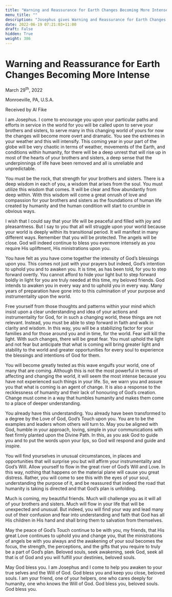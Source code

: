 ```yaml
---
title: "Warning and Reassurance for Earth Changes Becoming More Intense"
menu_title: ""
description: "Josephus gives Warning and Reassurance for Earth Changes Becoming More Intense"
date: 2022-06-19 07:21:03+11:00
draft: False
hidden: True
weight: 386
---
```

# Warning and Reassurance for Earth Changes Becoming More Intense

March 29<sup>th</sup>, 2022

Monroeville, PA, U.S.A.

Received by Al Fike   



I am Josephus. I come to encourage you upon your particular paths and efforts in service in the world for you will be called upon to serve your brothers and sisters, to serve many in this changing world of yours for now the changes will become more overt and dramatic. You see the extremes in your weather and this will intensify. This coming year in your part of the globe will be very chaotic in terms of weather, movements of the Earth, and conditions within humanity, for there will be a deep unrest that will rise up in most of the hearts of your brothers and sisters, a deep sense that the underpinnings of life have been removed and all is unreliable and unpredictable.

You must be the rock, that strength for your brothers and sisters. There is a deep wisdom in each of you, a wisdom that arises from the soul. You must utilize this wisdom that comes. It will be clear and flow abundantly from deep within. With this wisdom will come a great onrush of love and compassion for your brothers and sisters as the foundations of human life created by humanity and the human condition will start to crumble in obvious ways. 

I wish that I could say that your life will be peaceful and filled with joy and pleasantness. But I say to you that all will struggle upon your world because your world is deeply within its transitional period. It will manifest in many different ways. Remember that you will be protected. The angels will be close. God will indeed continue to bless you evermore intensely as you require His upliftment, His ministrations upon you. 

You have felt as you have come together the intensity of God’s blessings upon you. This comes not just with your prayers but indeed, God’s intention to uphold you and to awaken you. It is time, as has been told, for you to step forward overtly. You cannot afford to hide your light but to step forward boldly in light for you are truly needed at this time, my beloved friends. God intends to awaken you in every way and to uphold you in every way. Many years of preparation have gone into to this culmination of your purpose and instrumentality upon the world.

Free yourself from those thoughts and patterns within your mind which insist upon a clear understanding and idea of your actions and instrumentality for God, for in such a changing world, these things are not relevant. Instead, you must be able to step forward in faith and walk in clarity and wisdom. In this way, you will be a stabilizing factor for your families and for those around you and in time, for the world. Fear will kill the light. With such changes, there will be great fear. You must uphold the light and not fear but anticipate that what is coming will bring greater light and stability to the world and greater opportunities for every soul to experience the blessings and intentions of God for them. 

You will become greatly tested as this wave engulfs your world, one of many that are coming. Although this is not the most powerful in terms of affecting and changing the world, it will seem the most intense because you have not experienced such things in your life. So, we warn you and assure you that what is coming is an agent of change. It is also a response to the recklessness of humanity and their lack of honouring of God’s creation. Change must come in a way that humbles humanity and makes them come to a place of deeper understanding. 

You already have this understanding. You already have been transformed to a degree by the Love of God, God’s Touch upon you. You are to be the examples and leaders whom others will turn to. May you be aligned with God, humble in your approach, loving, simple in your communications with feet firmly planted upon the Divine Path. In this, as you ask God to guide you and to put the words upon your lips, so God will respond and guide and inspire. 

You will find yourselves in unusual circumstances, in places and opportunities that will surprise you but will affirm your instrumentality and God’s Will. Allow yourself to flow in the great river of God’s Will and Love. In this way, nothing that happens on the material plane will cause you great distress. Rather, you will come to see this with the eyes of your soul, understanding the purpose of it, and be reassured that indeed the road that humanity is taking is directed and that God’s plan is unfolding.

Much is coming, my beautiful friends. Much will challenge you as it will all of your brothers and sisters. Much will flow in your life that will be unexpected and unusual. But indeed, you will find your way and lead many out of their confusion and fear into understanding and faith that God has all His children in His hand and shall bring them to salvation from themselves. 

May the peace of God’s Touch continue to be with you, my friends, that His great Love continues to uphold you and change you, that the ministrations of angels be with you always and the awakening of your soul becomes the focus, the strength, the perceptions, and the gifts that you require to truly be a part of God’s plan. Beloved souls, seek awakening, seek God, seek all that is of God and you will fulfill your destinies, beloved souls. 

May God bless you. I am Josephus and I come to help you awaken to your true selves and the Will of God. God bless you and keep you close, beloved souls. I am your friend, one of your helpers, one who cares deeply for humanity, one who knows the Will of God. God bless you, beloved souls. God bless you.